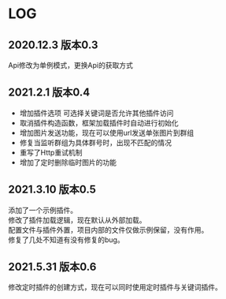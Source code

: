# LOG  
## 2020.12.3 版本0.3   
Api修改为单例模式，更换Api的获取方式   
## 2021.2.1 版本0.4   
- 增加插件选项 可选择关键词是否允许其他插件访问  
- 取消插件构造函数，框架加载插件时自动进行初始化  
- 增加图片发送功能，现在可以使用url发送单张图片到群组  
- 修复当监听群组为具体群号时，出现不匹配的情况  
- 重写了Http重试机制  
- 增加了定时删除临时图片的功能  
## 2021.3.10 版本0.5
添加了一个示例插件。  
修改了插件加载逻辑，现在默认从外部加载。  
配置文件与插件外置，项目内部的文件仅做示例保留，没有作用。  
修复了几处不知道有没有修复的bug。  

## 2021.5.31 版本0.6
修改定时插件的创建方式，现在可以同时使用定时插件与关键词插件。  

